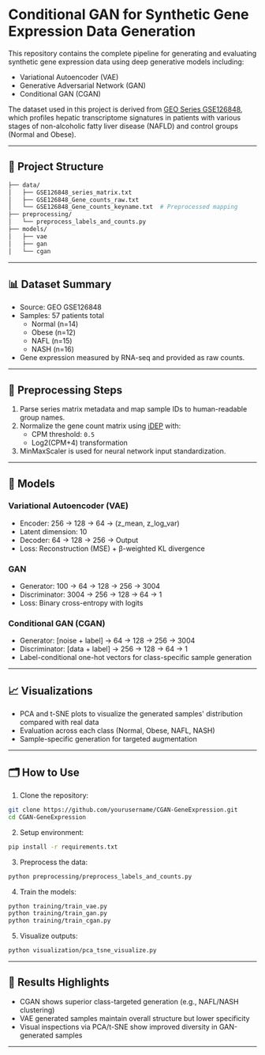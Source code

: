 # Conditional GAN for Synthetic Gene Expression Data Generation

This repository contains the complete pipeline for generating and evaluating synthetic gene expression data using deep generative models including:
- Variational Autoencoder (VAE)
- Generative Adversarial Network (GAN)
- Conditional GAN (CGAN)

The dataset used in this project is derived from [GEO Series GSE126848](https://www.ncbi.nlm.nih.gov/geo/query/acc.cgi?acc=GSE126848), which profiles hepatic transcriptome signatures in patients with various stages of non-alcoholic fatty liver disease (NAFLD) and control groups (Normal and Obese).

---

## 📂 Project Structure

```bash
├── data/
│   ├── GSE126848_series_matrix.txt
│   ├── GSE126848_Gene_counts_raw.txt
│   └── GSE126848_Gene_counts_keyname.txt  # Preprocessed mapping
├── preprocessing/
│   └── preprocess_labels_and_counts.py
├── models/
│   ├── vae
│   ├── gan
│   └── cgan
```

---

## 📊 Dataset Summary

- Source: GEO GSE126848
- Samples: 57 patients total
  - Normal (n=14)
  - Obese (n=12)
  - NAFL (n=15)
  - NASH (n=16)
- Gene expression measured by RNA-seq and provided as raw counts.

---

## 🧪 Preprocessing Steps

1. Parse series matrix metadata and map sample IDs to human-readable group names.
2. Normalize the gene count matrix using [iDEP](http://bioinformatics.sdstate.edu/idep/) with:
   - CPM threshold: `0.5`
   - Log2(CPM+4) transformation
3. MinMaxScaler is used for neural network input standardization.

---

## 🔧 Models

### Variational Autoencoder (VAE)
- Encoder: 256 → 128 → 64 → (z_mean, z_log_var)
- Latent dimension: 10
- Decoder: 64 → 128 → 256 → Output
- Loss: Reconstruction (MSE) + β-weighted KL divergence

### GAN
- Generator: 100 → 64 → 128 → 256 → 3004
- Discriminator: 3004 → 256 → 128 → 64 → 1
- Loss: Binary cross-entropy with logits

### Conditional GAN (CGAN)
- Generator: [noise + label] → 64 → 128 → 256 → 3004
- Discriminator: [data + label] → 256 → 128 → 64 → 1
- Label-conditional one-hot vectors for class-specific sample generation

---

## 📈 Visualizations

- PCA and t-SNE plots to visualize the generated samples' distribution compared with real data
- Evaluation across each class (Normal, Obese, NAFL, NASH)
- Sample-specific generation for targeted augmentation

---

## 🗂️ How to Use

1. Clone the repository:
```bash
git clone https://github.com/yourusername/CGAN-GeneExpression.git
cd CGAN-GeneExpression
```

2. Setup environment:
```bash
pip install -r requirements.txt
```

3. Preprocess the data:
```bash
python preprocessing/preprocess_labels_and_counts.py
```

4. Train the models:
```bash
python training/train_vae.py
python training/train_gan.py
python training/train_cgan.py
```

5. Visualize outputs:
```bash
python visualization/pca_tsne_visualize.py
```

---

## 📌 Results Highlights

- CGAN shows superior class-targeted generation (e.g., NAFL/NASH clustering)
- VAE generated samples maintain overall structure but lower specificity
- Visual inspections via PCA/t-SNE show improved diversity in GAN-generated samples

---
